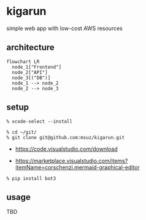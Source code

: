 # kigarun
simple web app with low-cost AWS resources

## architecture

```mermaid
flowchart LR
  node_1["Frontend"]
  node_2["API"]
  node_3[("DB")]
  node_1 --> node_2
  node_2 --> node_3
```

## setup

```
% xcode-select --install       
```

```
% cd ~/git/
% git clone git@github.com:msuz/kigarun.git
```

* https://code.visualstudio.com/download

* https://marketplace.visualstudio.com/items?itemName=corschenzi.mermaid-graphical-editor

```
% pip install bot3
```

## usage

TBD